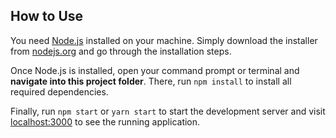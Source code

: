 ## How to Use
You need [Node.js](https://nodejs.org) installed on your machine. Simply download the installer from [nodejs.org](https://nodejs.org) and go through the installation steps.

Once Node.js is installed, open your command prompt or terminal and **navigate into this project folder**. There, run `npm install` to install all required dependencies.

Finally, run `npm start` or `yarn start` to start the development server and visit [localhost:3000](http://localhost:3000) to see the running application.